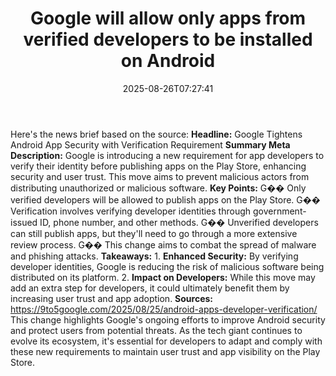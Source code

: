 ﻿---
title: "Google will allow only apps from verified developers to be installed on Android"
date: "2025-08-26T07:27:41"
category: "Markets"
summary: ""
slug: "google will allow only apps from verified developers to be i"
source_urls:
  - "https://9to5google.com/2025/08/25/android-apps-developer-verification/"
seo:
  title: "Google will allow only apps from verified developers to be installed on Android | Hash n Hedge"
  description: ""
  keywords: ["news", "markets", "brief"]
image: "/images/posts/google-is-a-leader-and-positioned-furthest-in-vision-in-the.jpg"
---
Here's the news brief based on the source:  **Headline:** Google Tightens Android App Security with Verification Requirement  **Summary Meta Description:** Google is introducing a new requirement for app developers to verify their identity before publishing apps on the Play Store, enhancing security and user trust. This move aims to prevent malicious actors from distributing unauthorized or malicious software.  **Key Points:**  G�� Only verified developers will be allowed to publish apps on the Play Store. G�� Verification involves verifying developer identities through government-issued ID, phone number, and other methods. G�� Unverified developers can still publish apps, but they'll need to go through a more extensive review process. G�� This change aims to combat the spread of malware and phishing attacks.  **Takeaways:**  1. **Enhanced Security:** By verifying developer identities, Google is reducing the risk of malicious software being distributed on its platform. 2. **Impact on Developers:** While this move may add an extra step for developers, it could ultimately benefit them by increasing user trust and app adoption.  **Sources:** https://9to5google.com/2025/08/25/android-apps-developer-verification/  This change highlights Google's ongoing efforts to improve Android security and protect users from potential threats. As the tech giant continues to evolve its ecosystem, it's essential for developers to adapt and comply with these new requirements to maintain user trust and app visibility on the Play Store. 
